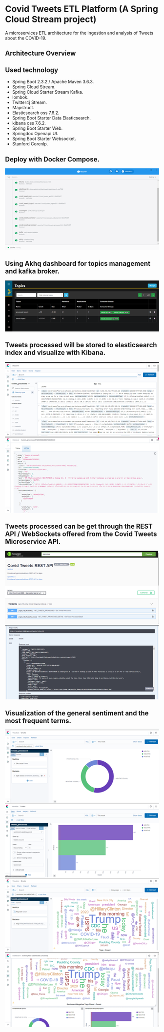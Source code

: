 # Covid Tweets ETL Platform (A Spring Cloud Stream project)

A microservices ETL architecture for the ingestion and analysis of Tweets about the COVID-19.

## Architecture Overview

## Used technology

* Spring Boot 2.3.2 / Apache Maven 3.6.3.
* Spring Cloud Stream.
* Spring Cloud Starter Stream Kafka.
* lombok.
* Twitter4j Stream.
* Mapstruct.
* Elasticsearch oss 7.6.2.
* Spring Boot Starter Data Elasticsearch.
* kibana oss 7.6.2.
* Spring Boot Starter Web.
* Springdoc Openapi UI.
* Spring Boot Starter Websocket.
* Stanford Corenlp.


## Deploy with Docker Compose.

<img width="auto" src="./screenshots/platform_containers.PNG" />

## Using Akhq dashboard for topics management and kafka broker.

<img width="auto" src="./screenshots/kafka_topics.PNG" />

## Tweets processed will be stored to elasticsearch index and visualize with Kibana.

<img width="auto" src="./screenshots/tweets_indexed.PNG" />

<img width="auto" src="./screenshots/tweet_processed_kibana.PNG" />

## Tweets processed can be get through the REST API / WebSockets offered from the Covid Tweets Microservice API.

<img width="auto" src="./screenshots/covid_tweets_rest_api.PNG" />

<img width="auto" src="./screenshots/swagger_rest_api.PNG" />

## Visualization of the general sentiment and the most frequent terms.

<img width="auto" src="./screenshots/kibana_visualization.PNG" />
<img width="auto" src="./screenshots/kibana_visualization_2.PNG" />
<img width="auto" src="./screenshots/kibana_visualization_3.PNG" />
<img width="auto" src="./screenshots/kibana_visualization_4.PNG" />








